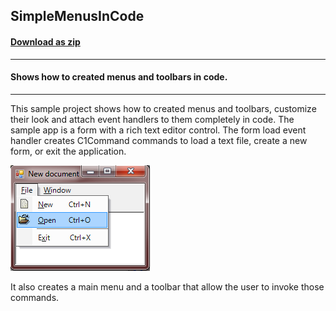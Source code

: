## SimpleMenusInCode
#### [Download as zip](https://minhaskamal.github.io/DownGit/#/home?url=https://github.com/GrapeCity/ComponentOne-WinForms-Samples/tree/master/NetFramework\Command\VB\SimpleMenusInCode)
____
#### Shows how to created menus and toolbars in code.
____
This sample project shows how to created menus and toolbars, customize their look and attach event handlers to them completely in code.
The sample app is a form with a rich text editor control.
The form load event handler creates C1Command commands to load a text file, create a new form, or exit the application.

![screenshot](screenshot.png)

It also creates a main menu and a toolbar that allow the user to invoke those commands.
